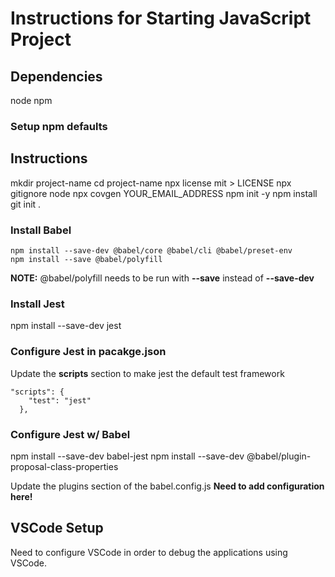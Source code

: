 # Instructions for Starting JavaScript Project

## Dependencies
node
npm
### Setup npm defaults

## Instructions
mkdir project-name
cd    project-name
npx   license mit > LICENSE
npx   gitignore node
npx   covgen YOUR_EMAIL_ADDRESS
npm   init -y
npm   install
git   init .

### Install Babel

```
npm install --save-dev @babel/core @babel/cli @babel/preset-env
npm install --save @babel/polyfill
```

**NOTE:** 
@babel/polyfill needs to be run with **--save** instead of **--save-dev**

### Install Jest
npm install --save-dev jest

### Configure Jest in pacakge.json
Update the **scripts** section to make jest the default test framework

```
"scripts": {
    "test": "jest"
  },
```

### Configure Jest w/ Babel
npm install --save-dev babel-jest
npm install --save-dev @babel/plugin-proposal-class-properties

Update the plugins section of the babel.config.js
**Need to add configuration here!**

## VSCode Setup
Need to configure VSCode in order to debug the applications using VSCode.
